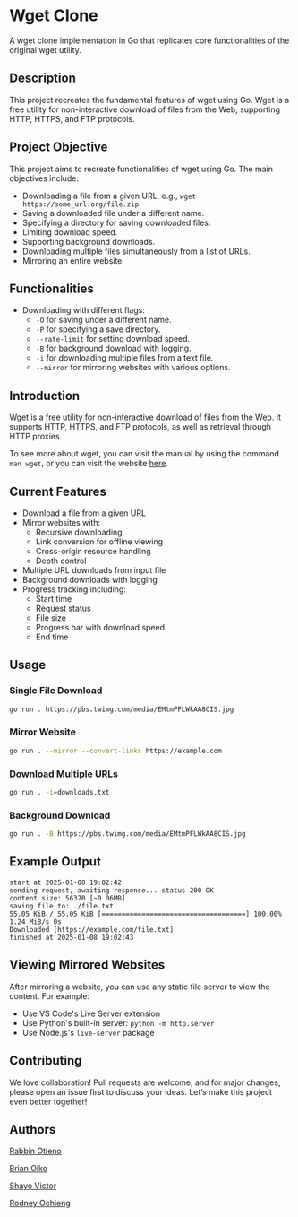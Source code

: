 # Wget Clone

A wget clone implementation in Go that replicates core functionalities of the original wget utility.

## Description
This project recreates the fundamental features of wget using Go. Wget is a free utility for non-interactive download of files from the Web, supporting HTTP, HTTPS, and FTP protocols.

## Project Objective
This project aims to recreate functionalities of wget using Go. The main objectives include:

- Downloading a file from a given URL, e.g., `wget https://some_url.org/file.zip`
- Saving a downloaded file under a different name.
- Specifying a directory for saving downloaded files.
- Limiting download speed.
- Supporting background downloads.
- Downloading multiple files simultaneously from a list of URLs.
- Mirroring an entire website.

## Functionalities

- Downloading with different flags:
  - `-O` for saving under a different name.
  - `-P` for specifying a save directory.
  - `--rate-limit` for setting download speed.
  - `-B` for background download with logging.
  - `-i` for downloading multiple files from a text file.
  - `--mirror` for mirroring websites with various options.

## Introduction
Wget is a free utility for non-interactive download of files from the Web. It supports HTTP, HTTPS, and FTP protocols, as well as retrieval through HTTP proxies.

To see more about wget, you can visit the manual by using the command `man wget`, or you can visit the website [here](https://www.gnu.org/software/wget/).

## Current Features
- Download a file from a given URL
- Mirror websites with:
  - Recursive downloading
  - Link conversion for offline viewing
  - Cross-origin resource handling
  - Depth control
- Multiple URL downloads from input file
- Background downloads with logging
- Progress tracking including:
  - Start time
  - Request status
  - File size
  - Progress bar with download speed
  - End time

## Usage

### Single File Download
```bash
go run . https://pbs.twimg.com/media/EMtmPFLWkAA8CIS.jpg
```

### Mirror Website
```bash
go run . --mirror --convert-links https://example.com
```

### Download Multiple URLs
```bash
go run . -i=downloads.txt
```

### Background Download
```bash
go run . -B https://pbs.twimg.com/media/EMtmPFLWkAA8CIS.jpg
```

## Example Output
```
start at 2025-01-08 19:02:42
sending request, awaiting response... status 200 OK
content size: 56370 [~0.06MB]
saving file to: ./file.txt
55.05 KiB / 55.05 KiB [====================================] 100.00% 1.24 MiB/s 0s
Downloaded [https://example.com/file.txt]
finished at 2025-01-08 19:02:43
```

## Viewing Mirrored Websites
After mirroring a website, you can use any static file server to view the content. For example:
- Use VS Code's Live Server extension
- Use Python's built-in server: `python -m http.server`
- Use Node.js's `live-server` package


## Contributing

We love collaboration! Pull requests are welcome, and for major changes, please open an issue first to discuss your ideas. Let’s make this project even better together! 

## Authors

[Rabbin Otieno](https://learn.zone01kisumu.ke/git/rotieno)

[Brian Oiko](https://learn.zone01kisumu.ke/git/bobaigwa/wget.git)

[Shayo Victor](https://learn.zone01kisumu.ke/git/svictor)

[Rodney Ochieng](https://learn.zone01kisumu.ke/git/rochieng)

